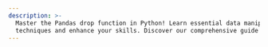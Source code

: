 ```yaml
---
description: >-
  Master the Pandas drop function in Python! Learn essential data manipulation
  techniques and enhance your skills. Discover our comprehensive guide now!
---
```

